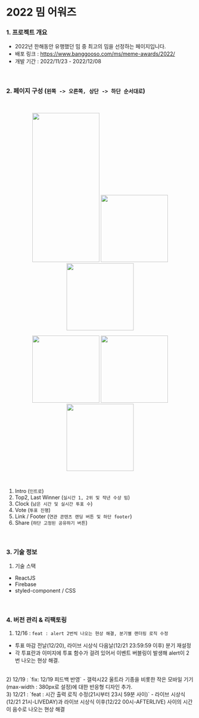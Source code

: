 # 2022 밈 어워즈

### 1. 프로젝트 개요
- 2022년 한해동안 유행했던 밈 중 최고의 밈을 선정하는 페이지입니다.
- 배포 링크 : https://www.banggooso.com/ms/meme-awards/2022/
- 개발 기간 : 2022/11/23 - 2022/12/08
<br/><br/><br/>

### 2. 페이지 구성 (`왼쪽 -> 오른쪽, 상단 -> 하단 순서대로`)
<br/>
<p align="center">
  <img src="https://user-images.githubusercontent.com/66259692/207210598-f98ad15b-a153-4379-a1a2-f8b7a195154f.png" width="180" height="400"/>
  <img src="https://user-images.githubusercontent.com/66259692/207210484-b7aa06d7-9326-4c28-8829-32ae92ab1f00.png" width="180" heigth="400"/>
  <img src="https://user-images.githubusercontent.com/66259692/207210733-1883ecfb-22dc-4b7b-8dae-6dd5105e1863.png" width="180" heigth="400"/>
</p>
<p align="center">
  <img src="https://user-images.githubusercontent.com/66259692/207210862-a849c431-46d7-465f-9c91-0617bdb5bd64.png" width="180" heigth="400"/>
  <img src="https://user-images.githubusercontent.com/66259692/207210953-a77850d8-43ad-47dd-9cac-9506f7a89feb.png" width="180" heigth="400"/>
  <img src="https://user-images.githubusercontent.com/66259692/207211077-d14c3710-c438-4046-b78f-309c06a5cbab.png" width="180" heigth="400"/>
</p>
<br/>

1) Intro (`인트로`)
2) Top2, Last Winner (`실시간 1, 2위 및 작년 수상 밈`)
3) Clock (`남은 시간 및 실시간 투표 수`)
4) Vote (`투표 진행`)
5) Link / Footer (`연관 콘텐츠 랜딩 버튼 및 하단 footer`)
6) Share (`하단 고정된 공유하기 버튼`)
<br/><br/><br/>

### 3. 기술 정보
1) 기술 스택
- ReactJS
- Firebase
- styled-component / CSS
<br/><br/><br/>

### 4. 버전 관리 & 리팩토링
1) 12/16 : `feat : alert 2번씩 나오는 현상 해결, 분기별 랜더링 로직 수정`
- 투표 마감 전날(12/20), 라이브 시상식 다음날(12/21 23:59:59 이후) 분기 재설정
- 각 투표란과 이미지에 투표 함수가 걸려 있어서 이벤트 버블링이 발생해 alert이 2번 나오는 현상 해결.
<br/>
2) 12/19 : `fix: 12/19 피드백 반영`
- 갤럭시22 울트라 기종을 비롯한 작은 모바일 기기(max-width : 380px로 설정)에 대한 반응형 디자인 추가.
<br/>
3) 12/21 : `feat : 시간 출력 로직 수정(21시부터 23시 59분 사이)`
- 라이브 시상식(12/21 21시-LIVEDAY)과 라이브 시상식 이후(12/22 00시-AFTERLIVE) 사이의 시간이 음수로 나오는 현상 해결
